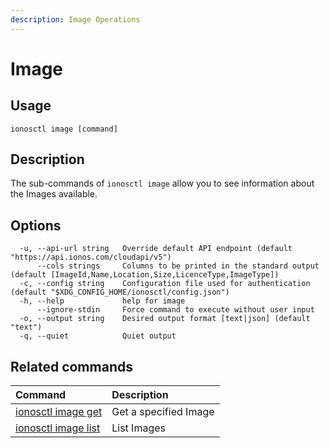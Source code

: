 ```yaml
---
description: Image Operations
---
```


# Image

## Usage

```text
ionosctl image [command]
```

## Description

The sub-commands of `ionosctl image` allow you to see information about the Images available.

## Options

```text
  -u, --api-url string   Override default API endpoint (default "https://api.ionos.com/cloudapi/v5")
      --cols strings     Columns to be printed in the standard output (default [ImageId,Name,Location,Size,LicenceType,ImageType])
  -c, --config string    Configuration file used for authentication (default "$XDG_CONFIG_HOME/ionosctl/config.json")
  -h, --help             help for image
      --ignore-stdin     Force command to execute without user input
  -o, --output string    Desired output format [text|json] (default "text")
  -q, --quiet            Quiet output
```

## Related commands

| Command | Description |
| :--- | :--- |
| [ionosctl image get](get.md) | Get a specified Image |
| [ionosctl image list](list.md) | List Images |

